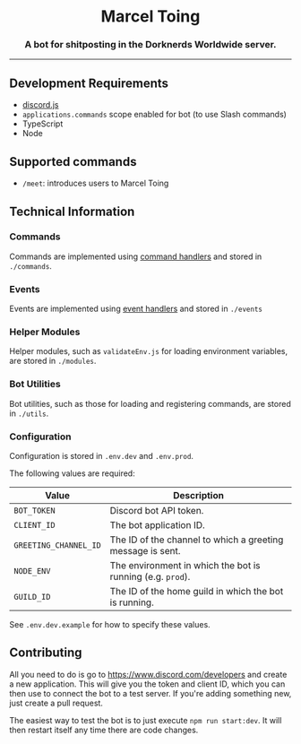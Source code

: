 <h1 align="center">Marcel Toing</h1>
<h3 align="center">A bot for shitposting in the Dorknerds Worldwide server.</h3>

---

## Development Requirements
- [discord.js](https://github.com/discordjs/discord.js)
- `applications.commands` scope enabled for bot (to use Slash commands)
- TypeScript
- Node

## Supported commands
- `/meet`: introduces users to Marcel Toing

## Technical Information

### Commands
Commands are implemented using [command handlers](https://discordjs.guide/creating-your-bot/command-handling.html) and stored in `./commands`.

### Events
Events are implemented using [event handlers](https://discordjs.guide/creating-your-bot/event-handling.html) and stored in `./events`

### Helper Modules
Helper modules, such as `validateEnv.js` for loading environment variables, are stored in `./modules`.

### Bot Utilities
Bot utilities, such as those for loading and registering commands, are stored in `./utils`.

### Configuration
Configuration is stored in `.env.dev` and `.env.prod`.

The following values are required:

|Value           |Description|
|----------------------|----------------------------------------------------------|
|`BOT_TOKEN`           |Discord bot API token.                                    |
|`CLIENT_ID`           |The bot application ID.                                   |
|`GREETING_CHANNEL_ID` |The ID of the channel to which a greeting message is sent.|
|`NODE_ENV`            |The environment in which the bot is running (e.g. `prod`).|
|`GUILD_ID`            |The ID of the home guild in which the bot is running.     |

See `.env.dev.example` for how to specify these values.

## Contributing
All you need to do is go to https://www.discord.com/developers and create a new application. This will give you the token and client ID, which you can then use to connect the bot to a test server. If you're adding something new, just create a pull request.

The easiest way to test the bot is to just execute `npm run start:dev`. It will then restart itself any time there are code changes.
